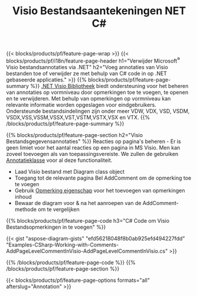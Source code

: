 ﻿---
title: Visio Bestandsaantekeningen NET C#
url: /nl/net/annotation/
description: Voeg gegevensannotatie van Visio toe of verwijder deze met slechts enkele regels C# code.
---
{{< blocks/products/pf/feature-page-wrap >}}
{{< blocks/products/pf/i18n/feature-page-header h1="Verwijder Microsoft<sup>&reg;</sup> Visio bestandsannotaties via .NET" h2="Voeg annotaties van Visio bestanden toe of verwijder ze met behulp van C# code in op .NET gebaseerde applicaties." >}}
{{% blocks/products/pf/feature-page-summary %}}
[.NET Visio Bibliotheek](/diagram/net/) biedt ondersteuning voor het beheren van annotaties op vormniveau door opmerkingen toe te voegen, te openen en te verwijderen. Met behulp van opmerkingen op vormniveau kan relevante informatie worden opgeslagen voor eindgebruikers. Ondersteunde bestandsindelingen zijn onder meer VDW, VDX, VSD, VSDM, VSDX,VSS,VSSM,VSSX,VST,VSTM,VSTX,VSX en VTX.
{{% /blocks/products/pf/feature-page-summary %}}

{{% blocks/products/pf/feature-page-section h2="Visio Bestandsgegevensannotaties" %}}
Reacties op pagina's beheren - Er is geen limiet voor het aantal reacties op een pagina in MS Visio. Men kan zoveel toevoegen als van toepassingsvereiste. We zullen de gebruiken [Annotatieklasse](https://apireference.aspose.com/diagram/net/aspose.diagram/annotation) voor al deze functionaliteit.

+ Laad Visio bestand met Diagram class object
+ Toegang tot de relevante pagina 
Bel AddComment om de opmerking toe te voegen
+ Gebruik [Opmerking eigenschap](https://apireference.aspose.com/diagram/net/aspose.diagram/annotation/properties/comment) voor het toevoegen van opmerkingen inhoud 
+ Bewaar de diagram voor & na het aanroepen van de AddComment-methode om te vergelijken

{{% blocks/products/pf/feature-page-code h3="C# Code om Visio Bestandsopmerkingen in te voegen" %}}

{{< gist "aspose-diagram-gists" "efd56218048f8b0ab925efd494227fdd" "Examples-CSharp-Working-with-Comments-AddPageLevelCommentInVisio-AddPageLevelCommentInVisio.cs" >}}

{{% /blocks/products/pf/feature-page-code %}}
{{% /blocks/products/pf/feature-page-section %}}

{{< blocks/products/pf/feature-page-options formats="all" afterslug="Annotation" >}}